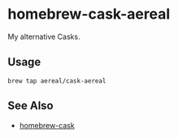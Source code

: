 # homebrew-cask-aereal

My alternative Casks.

## Usage

```
brew tap aereal/cask-aereal
```

## See Also

 * [homebrew-cask](https://github.com/phinze/homebrew-cask)
